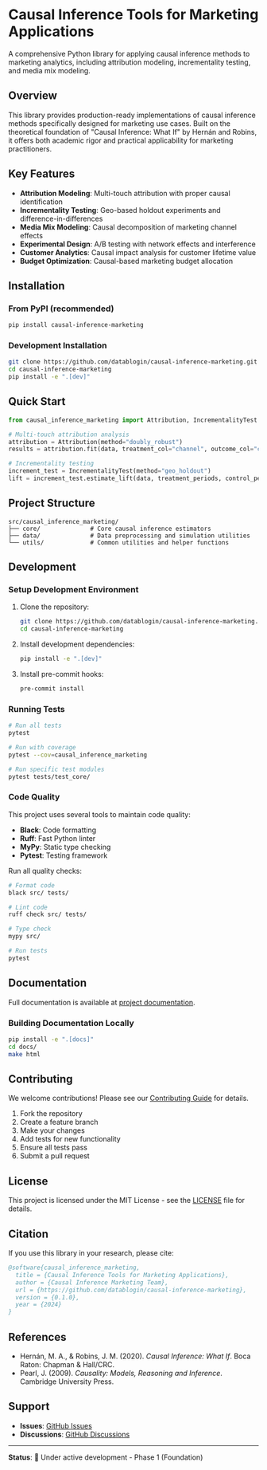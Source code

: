 # Causal Inference Tools for Marketing Applications

A comprehensive Python library for applying causal inference methods to marketing analytics, including attribution modeling, incrementality testing, and media mix modeling.

## Overview

This library provides production-ready implementations of causal inference methods specifically designed for marketing use cases. Built on the theoretical foundation of "Causal Inference: What If" by Hernán and Robins, it offers both academic rigor and practical applicability for marketing practitioners.

## Key Features

- **Attribution Modeling**: Multi-touch attribution with proper causal identification
- **Incrementality Testing**: Geo-based holdout experiments and difference-in-differences
- **Media Mix Modeling**: Causal decomposition of marketing channel effects
- **Experimental Design**: A/B testing with network effects and interference
- **Customer Analytics**: Causal impact analysis for customer lifetime value
- **Budget Optimization**: Causal-based marketing budget allocation

## Installation

### From PyPI (recommended)

```bash
pip install causal-inference-marketing
```

### Development Installation

```bash
git clone https://github.com/datablogin/causal-inference-marketing.git
cd causal-inference-marketing
pip install -e ".[dev]"
```

## Quick Start

```python
from causal_inference_marketing import Attribution, IncrementalityTest

# Multi-touch attribution analysis
attribution = Attribution(method="doubly_robust")
results = attribution.fit(data, treatment_col="channel", outcome_col="conversion")

# Incrementality testing
increment_test = IncrementalityTest(method="geo_holdout")
lift = increment_test.estimate_lift(data, treatment_periods, control_periods)
```

## Project Structure

```
src/causal_inference_marketing/
├── core/              # Core causal inference estimators
├── data/              # Data preprocessing and simulation utilities
└── utils/             # Common utilities and helper functions
```

## Development

### Setup Development Environment

1. Clone the repository:
   ```bash
   git clone https://github.com/datablogin/causal-inference-marketing.git
   cd causal-inference-marketing
   ```

2. Install development dependencies:
   ```bash
   pip install -e ".[dev]"
   ```

3. Install pre-commit hooks:
   ```bash
   pre-commit install
   ```

### Running Tests

```bash
# Run all tests
pytest

# Run with coverage
pytest --cov=causal_inference_marketing

# Run specific test modules
pytest tests/test_core/
```

### Code Quality

This project uses several tools to maintain code quality:

- **Black**: Code formatting
- **Ruff**: Fast Python linter
- **MyPy**: Static type checking
- **Pytest**: Testing framework

Run all quality checks:
```bash
# Format code
black src/ tests/

# Lint code
ruff check src/ tests/

# Type check
mypy src/

# Run tests
pytest
```

## Documentation

Full documentation is available at [project documentation](https://github.com/datablogin/causal-inference-marketing#readme).

### Building Documentation Locally

```bash
pip install -e ".[docs]"
cd docs/
make html
```

## Contributing

We welcome contributions! Please see our [Contributing Guide](CONTRIBUTING.md) for details.

1. Fork the repository
2. Create a feature branch
3. Make your changes
4. Add tests for new functionality
5. Ensure all tests pass
6. Submit a pull request

## License

This project is licensed under the MIT License - see the [LICENSE](LICENSE) file for details.

## Citation

If you use this library in your research, please cite:

```bibtex
@software{causal_inference_marketing,
  title = {Causal Inference Tools for Marketing Applications},
  author = {Causal Inference Marketing Team},
  url = {https://github.com/datablogin/causal-inference-marketing},
  version = {0.1.0},
  year = {2024}
}
```

## References

- Hernán, M. A., & Robins, J. M. (2020). *Causal Inference: What If*. Boca Raton: Chapman & Hall/CRC.
- Pearl, J. (2009). *Causality: Models, Reasoning and Inference*. Cambridge University Press.

## Support

- **Issues**: [GitHub Issues](https://github.com/datablogin/causal-inference-marketing/issues)
- **Discussions**: [GitHub Discussions](https://github.com/datablogin/causal-inference-marketing/discussions)

---

**Status**: 🚧 Under active development - Phase 1 (Foundation)